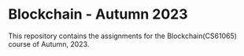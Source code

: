 # Blockchain - Autumn 2023
This repository contains the assignments for the Blockchain(CS61065) course of Autumn, 2023.
